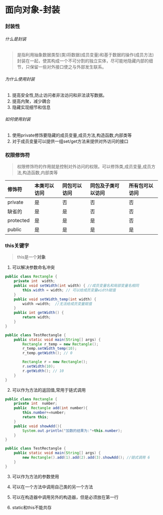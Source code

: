# 面向对象-封装

### 封装性

###### 什么是封装
>  是指利用抽象数据类型(类)将数据(成员变量)和基于数据的操作(成员方法)封装在一起，使其构成一个不可分割的独立实体，尽可能地隐藏内部的细节，只保留一些对外接口使之与外部发生联系。

###### 为什么使用封装
1. 提高安全性,防止访问者非法访问和非法读写数据。
2. 提高内聚，减少耦合
3. 隐藏实现细节和信息

###### 如何使用封装
1. 使用private修饰要隐藏的成员变量,成员方法,构造函数,内部类等
2. 对于成员变量可以提供一组set/get方法来提供对外访问的接口

###  权限修饰符
>  权限修饰符的作用就是控制对外访问的权限。可以修饰类,成员变量,成员方法,构造函数,内部类等

|修饰符|本类可以访问|同包可以访问|同包及子类可以访问|所有包可以访问|
|:---|:---|:---|:---|:---|
|private|是|否|否|否|
|缺省的|是|是|否|否|
|protected|是|是|是|否|
|public|是|是|是|是|

### this关键字
>  this是一个**对象**

1. 可以解决参数命名冲突
``` java
public class Rectangle {
    private int  width;
    public void setWidth(int width) { //成员变量名和局部变量名相同
        this.width = width; // 可以给成员变量width赋值
    }
    public void setWidth_temp(int width) {
        width =width;  //无法给成员变量赋值
    }
    public int getWidth() {
        return width;
    }
}
```

``` java
public class TestRectangle {
    public static void main(String[] args) {
        Rectangle r_temp = new Rectangle();
        r_temp.setWidth_temp(10);
        r_temp.getWidth(); // 0

        Rectangle r = new Rectangle();
        r.setWidth(10);
        r.getWidth(); // 10
    }
}

```

2. 可以作为方法的返回值,常用于链式调用
``` java
public class Rectangle {
    private int  number;
    public  Rectangle add(int number){
        this.number+=number;
        return this;
    }
    public void showAdd(){
        System.out.println("加数的结果为:"+this.number);
    }
}
```

``` java
public class TestRectangle {
    public static void main(String[] args) {
        new Rectangle().add(1).add(2).add(3).showAdd(); //链式调用 6
    }
}

```

3. 可以作为方法的参数使用


4. 可以在一个方法中调用自己类的另一个方法

5. 可以在构造器中调用另外的构造器，但是必须放在第一行

6. static和this不能共存



